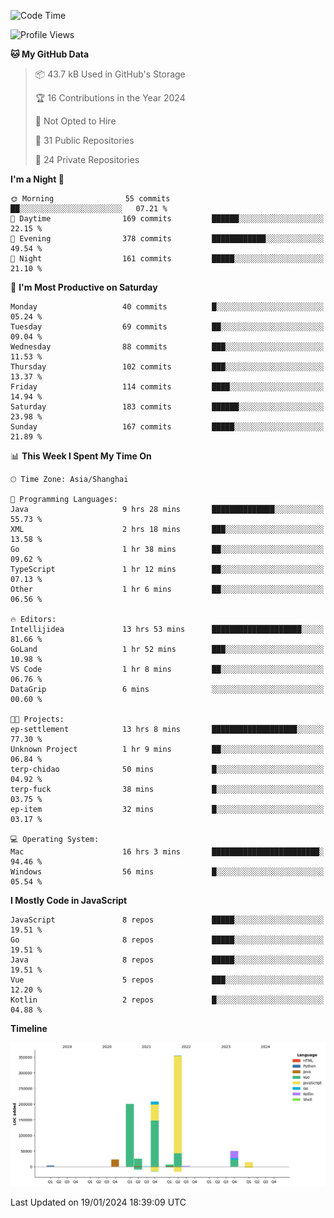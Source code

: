 <!--START_SECTION:waka-->
![Code Time](http://img.shields.io/badge/Code%20Time-2%2C256%20hrs%201%20min-blue)

![Profile Views](http://img.shields.io/badge/Profile%20Views-0-blue)

**🐱 My GitHub Data** 

> 📦 43.7 kB Used in GitHub's Storage 
 > 
> 🏆 16 Contributions in the Year 2024
 > 
> 🚫 Not Opted to Hire
 > 
> 📜 31 Public Repositories 
 > 
> 🔑 24 Private Repositories 
 > 
**I'm a Night 🦉** 

```text
🌞 Morning                55 commits          ██░░░░░░░░░░░░░░░░░░░░░░░   07.21 % 
🌆 Daytime                169 commits         ██████░░░░░░░░░░░░░░░░░░░   22.15 % 
🌃 Evening                378 commits         ████████████░░░░░░░░░░░░░   49.54 % 
🌙 Night                  161 commits         █████░░░░░░░░░░░░░░░░░░░░   21.10 % 
```
📅 **I'm Most Productive on Saturday** 

```text
Monday                   40 commits          █░░░░░░░░░░░░░░░░░░░░░░░░   05.24 % 
Tuesday                  69 commits          ██░░░░░░░░░░░░░░░░░░░░░░░   09.04 % 
Wednesday                88 commits          ███░░░░░░░░░░░░░░░░░░░░░░   11.53 % 
Thursday                 102 commits         ███░░░░░░░░░░░░░░░░░░░░░░   13.37 % 
Friday                   114 commits         ████░░░░░░░░░░░░░░░░░░░░░   14.94 % 
Saturday                 183 commits         ██████░░░░░░░░░░░░░░░░░░░   23.98 % 
Sunday                   167 commits         █████░░░░░░░░░░░░░░░░░░░░   21.89 % 
```


📊 **This Week I Spent My Time On** 

```text
🕑︎ Time Zone: Asia/Shanghai

💬 Programming Languages: 
Java                     9 hrs 28 mins       ██████████████░░░░░░░░░░░   55.73 % 
XML                      2 hrs 18 mins       ███░░░░░░░░░░░░░░░░░░░░░░   13.58 % 
Go                       1 hr 38 mins        ██░░░░░░░░░░░░░░░░░░░░░░░   09.62 % 
TypeScript               1 hr 12 mins        ██░░░░░░░░░░░░░░░░░░░░░░░   07.13 % 
Other                    1 hr 6 mins         ██░░░░░░░░░░░░░░░░░░░░░░░   06.56 % 

🔥 Editors: 
Intellijidea             13 hrs 53 mins      ████████████████████░░░░░   81.66 % 
GoLand                   1 hr 52 mins        ███░░░░░░░░░░░░░░░░░░░░░░   10.98 % 
VS Code                  1 hr 8 mins         ██░░░░░░░░░░░░░░░░░░░░░░░   06.76 % 
DataGrip                 6 mins              ░░░░░░░░░░░░░░░░░░░░░░░░░   00.60 % 

🐱‍💻 Projects: 
ep-settlement            13 hrs 8 mins       ███████████████████░░░░░░   77.30 % 
Unknown Project          1 hr 9 mins         ██░░░░░░░░░░░░░░░░░░░░░░░   06.84 % 
terp-chidao              50 mins             █░░░░░░░░░░░░░░░░░░░░░░░░   04.92 % 
terp-fuck                38 mins             █░░░░░░░░░░░░░░░░░░░░░░░░   03.75 % 
ep-item                  32 mins             █░░░░░░░░░░░░░░░░░░░░░░░░   03.17 % 

💻 Operating System: 
Mac                      16 hrs 3 mins       ████████████████████████░   94.46 % 
Windows                  56 mins             █░░░░░░░░░░░░░░░░░░░░░░░░   05.54 % 
```

**I Mostly Code in JavaScript** 

```text
JavaScript               8 repos             █████░░░░░░░░░░░░░░░░░░░░   19.51 % 
Go                       8 repos             █████░░░░░░░░░░░░░░░░░░░░   19.51 % 
Java                     8 repos             █████░░░░░░░░░░░░░░░░░░░░   19.51 % 
Vue                      5 repos             ███░░░░░░░░░░░░░░░░░░░░░░   12.20 % 
Kotlin                   2 repos             █░░░░░░░░░░░░░░░░░░░░░░░░   04.88 % 
```



**Timeline**

![Lines of Code chart](https://raw.githubusercontent.com/youtiaoguagua/youtiaoguagua/master/assets/bar_graph.png)


 Last Updated on 19/01/2024 18:39:09 UTC
<!--END_SECTION:waka-->